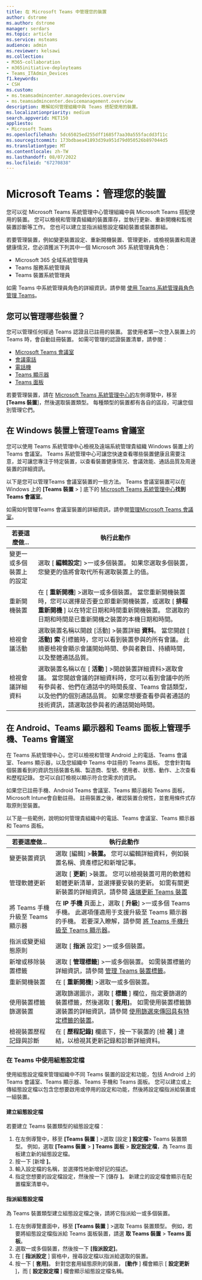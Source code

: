 ```yaml
---
title: 在 Microsoft Teams 中管理您的裝置
author: dstrome
ms.author: dstrome
manager: serdars
ms.topic: article
ms.service: msteams
audience: admin
ms.reviewer: kelsawi
ms.collection:
- M365-collaboration
- m365initiative-deployteams
- Teams_ITAdmin_Devices
f1.keywords:
- CSH
ms.custom:
- ms.teamsadmincenter.managedevices.overview
- ms.teamsadmincenter.devicemanagement.overview
description: 瞭解如何管理組織中與 Teams 搭配使用的裝置。
ms.localizationpriority: medium
search.appverid: MET150
appliesto:
- Microsoft Teams
ms.openlocfilehash: 5dc65025ed255dff1685f7aa30a555facdd3f11c
ms.sourcegitcommit: 173bdbaea41893d39a951d79d050526b897044d5
ms.translationtype: MT
ms.contentlocale: zh-TW
ms.lasthandoff: 08/07/2022
ms.locfileid: "67270838"
---
```

# <a name="microsoft-teams-managing-your-devices"></a>Microsoft Teams：管理您的裝置 

您可以從 Microsoft Teams 系統管理中心管理組織中與 Microsoft Teams 搭配使用的裝置。 您可以檢視和管理貴組織的裝置庫存，並執行更新、重新開機和監視裝置診斷等工作。 您也可以建立並指派組態設定檔給裝置或裝置群組。

若要管理裝置，例如變更裝置設定、重新開機裝置、管理更新，或檢視裝置和周邊健康情況，您必須獲派下列其中一個 Microsoft 365 系統管理員角色：

- Microsoft 365 全域系統管理員
- Teams 服務系統管理員
- Teams 裝置系統管理員

如需 Teams 中系統管理員角色的詳細資訊，請參閱 [使用 Teams 系統管理員角色管理 Teams](../using-admin-roles.md)。

## <a name="what-devices-can-you-manage"></a>您可以管理哪些裝置？

您可以管理任何經過 Teams 認證且已註冊的裝置。 當使用者第一次登入裝置上的 Teams 時，會自動註冊裝置。 如需可管理的認證裝置清單，請參閱：

- [Microsoft Teams 會議室](https://www.microsoft.com/microsoft-365/microsoft-teams/across-devices/devices/category?devicetype=20)
- [會議電話](https://products.office.com/microsoft-teams/across-devices/devices/category?devicetype=73)
- [電話機](https://products.office.com/microsoft-teams/across-devices/devices/category?devicetype=34)
- [Teams 顯示器](https://www.microsoft.com/microsoft-365/microsoft-teams/across-devices/devices/category?devicetype=34)
- [Teams 面板](teams-panels.md)

若要管理裝置，請在 [Microsoft Teams 系統管理中心的](https://admin.teams.microsoft.com)左側導覽中，移至 **[Teams 裝置**]，然後選取裝置類型。 每種類型的裝置都有各自的區段，可讓您個別管理它們。

## <a name="manage-teams-rooms-on-windows-devices"></a>在 Windows 裝置上管理Teams 會議室

您可以使用 Teams 系統管理中心檢視及遠端系統管理貴組織 Windows 裝置上的Teams 會議室。 Teams 系統管理中心可讓您快速查看哪些裝置健康且需要注意，並可讓您專注于特定裝置，以查看裝置健康情況、會議效能、通話品質及周邊裝置的詳細資訊。 

以下是您可以管理Teams 會議室裝置的一些方法。 Teams 會議室裝置可以在 Windows 上的 **[Teams 裝置**  >  ] 底下的 [Microsoft Teams 系統管理中心](https://admin.teams.microsoft.com)**找到Teams 會議室**。

如需如何管理Teams 會議室裝置的詳細資訊，請參閱[管理Microsoft Teams 會議室](../rooms/rooms-manage.md)。

| 若要這麼做...                          | 執行此動作                                                                                                                                                                                                                                                                                                                                                                          |
|----------------------------------------|----------------------------------------------------------------------------------------------------------------------------------------------------------------------------------------------------------------------------------------------------------------------------------------------------------------------------------------------------------------------------------|
| 變更一或多個裝置上的設定 | 選取 [ **編輯設定**] >一或多個裝置。 如果您選取多個裝置，您變更的值將會取代所有選取裝置上的值。                                                                                                                                                                                                                       |
| 重新開機裝置                        | 在 [ **重新開機**] >選取一或多個裝置。 當您重新開機裝置時，您可以選擇是否要立即重新開機裝置，或選取 [ **排程重新開機** ] 以在特定日期和時間重新開機裝置。 您選取的日期和時間是已重新開機之裝置的本機日期和時間。                                                                                            |
| 檢視會議活動                  | 選取裝置名稱以開啟 [活動] >裝置詳細 **資料**。 當您開啟 [ **活動] 索** 引標籤時，您可以看到裝置參與的所有會議。 此摘要檢視會顯示會議開始時間、參與者數目、持續時間，以及整體通話品質。                                                                                        |
| 檢視會議詳細資料                   | 選取裝置名稱以在 [ **活動** ] >開啟裝置詳細資料>選取會議。 當您開啟會議的詳細資料時，您可以看到會議中的所有參與者、他們在通話中的時間長度、Teams 會話類型，以及他們的個別通話品質。 如果您想要查看參與者通話的技術資訊，請選取該參與者的通話開始時間。 |

## <a name="manage-phones-teams-rooms-on-android-teams-displays-and-teams-panels"></a>在 Android、Teams 顯示器和 Teams 面板上管理手機、Teams 會議室 

在 Teams 系統管理中心，您可以檢視和管理 Android 上的電話、Teams 會議室、Teams 顯示器，以及您組織中 Teams 中註冊的 Teams 面板。 您會針對每個裝置看到的資訊包括裝置名稱、製造商、型號、使用者、狀態、動作、上次查看和歷程記錄。 您可以自訂檢視以顯示符合您需求的資訊。

如果您已註冊手機、Android Teams 會議室、Teams 顯示器和 Teams 面板，Microsoft Intune會自動註冊。 註冊裝置之後，確認裝置合規性，並套用條件式存取原則至裝置。

以下是一些範例，說明如何管理貴組織中的電話、Teams 會議室、Teams 顯示器和 Teams 面板。  

| 若要這麼做...                           | 執行此動作                                                                                                                                                                                                                                                                                                      |
|-----------------------------------------|--------------------------------------------------------------------------------------------------------------------------------------------------------------------------------------------------------------------------------------------------------------------------------------------------------------|
| 變更裝置資訊               | 選取 [編輯] >**裝置。** 您可以編輯詳細資料，例如裝置名稱、資產標記和新增記事。                                                                                                                                                                                                              |
| 管理軟體更新                 | 選取 [ **更新**] >裝置。 您可以檢視裝置可用的軟體和韌體更新清單，並選擇要安裝的更新。 如需有關更新裝置的詳細資訊，請參閱 [遠端更新 Teams 裝置](remote-update.md)                                                          |
| 將 Teams 手機升級至 Teams 顯示器  | 在 **IP 手機** 頁面上，選取 [ **升級**] >一或多個 Teams 手機。 此選項僅適用于支援升級至 Teams 顯示器的手機。 若要深入瞭解，請參閱 [將 Teams 手機升級至 Teams 顯示器](upgrade-phones-to-displays.md)。                                                      |
| 指派或變更組態原則 | 選取 [ **指派** 設定] >一或多個裝置。                                                                                                                                                                                                                                                       |
| 新增或移除裝置標籤               | 選取 [ **管理標籤**] >一或多個裝置。 如需裝置標籤的詳細資訊，請參閱 [管理 Teams 裝置標籤](manage-device-tags.md)。                                                                                                                                                                 |
| 重新開機裝置                         | 在 [ **重新開機**] >選取一或多個裝置。                                                                                                                                                                                                                                                                    |
| 使用裝置標籤篩選裝置        | 選取篩選圖示，選取 [ **標籤** ] 欄位，指定要篩選的裝置標籤，然後選取 [ **套用]**。 如需使用裝置標籤篩選裝置的詳細資訊，請參閱 [使用篩選來傳回具有特定標籤的裝置](manage-device-tags.md#use-filters-to-return-devices-with-a-specific-tag)。 |
| 檢視裝置歷程記錄與診斷     | 在 [ **歷程記錄]** 欄底下，按一下裝置的 [檢 **視** ] 連結，以檢視其更新記錄和診斷詳細資料。                                                                                                                                                                                         |

### <a name="use-configuration-profiles-in-teams"></a>在 Teams 中使用組態設定檔

使用組態設定檔來管理組織中不同 Teams 裝置的設定和功能，包括 Android 上的Teams 會議室、Teams 顯示器、Teams 手機和 Teams 面板。 您可以建立或上傳組態設定檔以包含您想要啟用或停用的設定和功能，然後將設定檔指派給裝置或一組裝置。 

#### <a name="create-a-configuration-profile"></a>建立組態設定檔

若要建立 Teams 裝置類型的組態設定檔：

1. 在左側導覽中，移至 **[Teams 裝置** ] >選取 [設定 **] 設定檔**> Teams 裝置類型。 例如，選取 **[Teams 裝置**  >  **] Teams 面板**  >  **設定設定檔**，為 Teams 面板建立新的組態設定檔。
2. 按一下 [新增 **]**。
3. 輸入設定檔的名稱，並選擇性地新增好記的描述。
4. 指定您想要的設定檔設定，然後按一下 [儲存 **]**。
   新建立的設定檔會顯示在配置檔案清單中。

#### <a name="assign-a-configuration-profile"></a>指派組態設定檔
為 Teams 裝置類型建立組態設定檔之後，請將它指派給一或多個裝置。

1. 在左側導覽畫面中，移至 **[Teams 裝置** ] >選取 Teams 裝置類型。 例如，若要將組態設定檔指派給 Teams 面板裝置，請選 **取 Teams 裝置**  >  **Teams 面板**。
2. 選取一或多個裝置，然後按一下 **[指派設定]**。  
3. 在 [ **指派設定** ] 窗格中，搜尋設定檔以指派給選取的裝置。
4. 按一下 [ **套用]**。
   針對您套用組態原則的裝置， **[動作** ] 欄會顯示 [ **設定更新** ]，而 [ **設定設定檔** ] 欄會顯示組態設定檔名稱。
